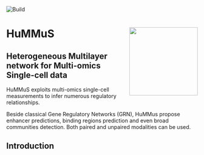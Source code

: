 ![Build](https://github.com/cantinilab/HuMMuS/____/badge.svg?branch=main)

# HuMMuS <img src="figures/logo.png" align="right" width="180"/>
## Heterogeneous Multilayer network for Multi-omics Single-cell data 

HuMMuS exploits multi-omics single-cell measurements to infer numerous regulatory relationships.


Beside classical Gene Regulatory Networks (GRN), HuMMus propose enhancer predictions, binding regions prediction and even broad communities detection.
Both paired and unpaired modalities can be used.

## Introduction



